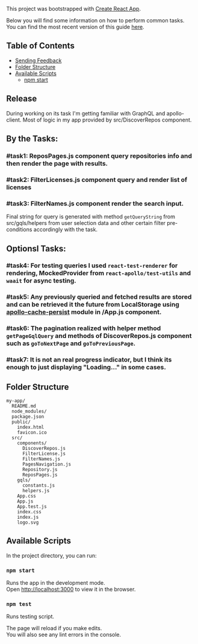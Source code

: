 This project was bootstrapped with [Create React App](https://github.com/facebook/create-react-app).

Below you will find some information on how to perform common tasks.<br>
You can find the most recent version of this guide [here](https://github.com/facebook/create-react-app/blob/master/packages/react-scripts/template/README.md).

## Table of Contents

- [Sending Feedback](#sending-feedback)
- [Folder Structure](#folder-structure)
- [Available Scripts](#available-scripts)
  - [npm start](#npm-start)


## Release

During working on its task I'm getting familiar with GraphQL and apollo-client.
Most of logic in my app provided by src/DiscoverRepos component. 

## By the Tasks: 

### #task1: ReposPages.js component query repositories info and then render the page with results.
### #task2: FilterLicenses.js component query and render list of licenses
### #task3: FilterNames.js component render the search input.

Final string for query is generated with method `getQueryString` from src/gqls/helpers from user selection data and other certain filter pre-conditions accordingly with the task.  

## Optionsl Tasks:

### #task4: For testing queries I used `react-test-renderer` for rendering,  MockedProvider from `react-apollo/test-utils` and `waait` for async testing.
### #task5: Any previously queried and fetched results are stored and can be retrieved it the future from LocalStorage using [apollo-cache-persist](https://github.com/apollographql/apollo-cache-persist) module in /App.js component.
### #task6: The pagination realized with helper method `getPageGqlQuery` and methods of DiscoverRepos.js component such as `goToNextPage` and `goToPreviousPage`.
### #task7: It is not an real progress indicator, but I think its enough to just displaying "Loading..." in some cases.

## Folder Structure

```
my-app/
  README.md
  node_modules/
  package.json
  public/
    index.html
    favicon.ico
  src/
    components/
      DiscoverRepos.js
      FilterLicense.js
      FilterNames.js
      PagesNavigation.js
      Repository.js
      ReposPages.js
    gqls/
      constants.js
      helpers.js
    App.css
    App.js
    App.test.js
    index.css
    index.js
    logo.svg
```

## Available Scripts

In the project directory, you can run:

### `npm start`

Runs the app in the development mode.<br>
Open [http://localhost:3000](http://localhost:3000) to view it in the browser.

### `npm test`

Runs testing script.

The page will reload if you make edits.<br>
You will also see any lint errors in the console.

